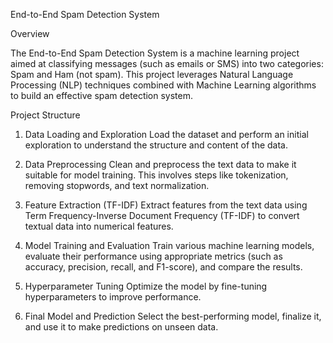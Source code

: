 End-to-End Spam Detection System

Overview

The End-to-End Spam Detection System is a machine learning project aimed at classifying messages (such as emails or SMS) into two categories: Spam and Ham (not spam). This project leverages Natural Language Processing (NLP) techniques combined with Machine Learning algorithms to build an effective spam detection system.


Project Structure

1. Data Loading and Exploration
Load the dataset and perform an initial exploration to understand the structure and content of the data.

2. Data Preprocessing
Clean and preprocess the text data to make it suitable for model training. This involves steps like tokenization, removing stopwords, and text normalization.

3. Feature Extraction (TF-IDF)
Extract features from the text data using Term Frequency-Inverse Document Frequency (TF-IDF) to convert textual data into numerical features.

4. Model Training and Evaluation
Train various machine learning models, evaluate their performance using appropriate metrics (such as accuracy, precision, recall, and F1-score), and compare the results.

5. Hyperparameter Tuning
Optimize the model by fine-tuning hyperparameters to improve performance.

6. Final Model and Prediction
Select the best-performing model, finalize it, and use it to make predictions on unseen data.
